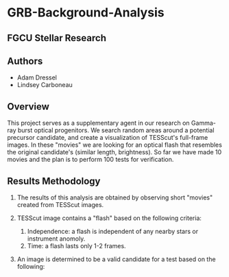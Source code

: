 # GRB-Background-Analysis

## FGCU Stellar Research

## Authors
- Adam Dressel
- Lindsey Carboneau


## Overview
This project serves as a supplementary agent in our research on Gamma-ray burst optical progenitors. We search random areas around a potential precursor candidate, and create a visualization of TESScut's full-frame images. In these "movies" we are looking for an optical flash that resembles the original candidate's (similar length, brightness). So far we have made 10 movies and the plan is to perform 100 tests for verification.

## Results Methodology
1. The results of this analysis are obtained by observing short "movies" created from TESScut images.

1. TESScut image contains a "flash" based on the following criteria:
    1. Independence: a flash is independent of any nearby stars or instrument anomoly.
    1. Time: a flash lasts only 1-2 frames.
  
1. An image is determined to be a valid candidate for a test based on the following:
  
